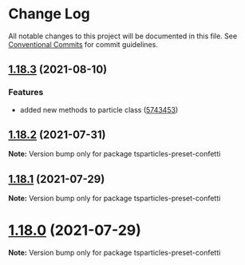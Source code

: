 # Change Log

All notable changes to this project will be documented in this file.
See [Conventional Commits](https://conventionalcommits.org) for commit guidelines.

## [1.18.3](https://github.com/matteobruni/tsparticles/compare/tsparticles-preset-confetti@1.18.2...tsparticles-preset-confetti@1.18.3) (2021-08-10)


### Features

* added new methods to particle class ([5743453](https://github.com/matteobruni/tsparticles/commit/5743453906001569f262888aa54539ad4e1463ac))





## [1.18.2](https://github.com/matteobruni/tsparticles/compare/tsparticles-preset-confetti@1.18.1...tsparticles-preset-confetti@1.18.2) (2021-07-31)

**Note:** Version bump only for package tsparticles-preset-confetti





## [1.18.1](https://github.com/matteobruni/tsparticles/compare/tsparticles-preset-confetti@1.18.0...tsparticles-preset-confetti@1.18.1) (2021-07-29)

**Note:** Version bump only for package tsparticles-preset-confetti





# [1.18.0](https://github.com/matteobruni/tsparticles/compare/tsparticles-preset-confetti@1.17.0...tsparticles-preset-confetti@1.18.0) (2021-07-29)

**Note:** Version bump only for package tsparticles-preset-confetti
